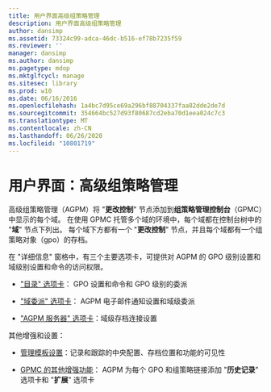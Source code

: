 ```yaml
---
title: 用户界面高级组策略管理
description: 用户界面高级组策略管理
author: dansimp
ms.assetid: 73324c99-adca-46dc-b516-ef78b7235f59
ms.reviewer: ''
manager: dansimp
ms.author: dansimp
ms.pagetype: mdop
ms.mktglfcycl: manage
ms.sitesec: library
ms.prod: w10
ms.date: 06/16/2016
ms.openlocfilehash: 1a4bc7d95ce69a296bf88704337faa82dde2de7d
ms.sourcegitcommit: 354664bc527d93f80687cd2eba70d1eea024c7c3
ms.translationtype: MT
ms.contentlocale: zh-CN
ms.lasthandoff: 06/26/2020
ms.locfileid: "10801719"
---
```

# 用户界面：高级组策略管理


高级组策略管理（AGPM）将 "**更改控制**" 节点添加到**组策略管理控制台**（GPMC）中显示的每个域。 在使用 GPMC 托管多个域的环境中，每个域都在控制台树中的 "**域**" 节点下列出。 每个域下方都有一个 "**更改控制**" 节点，并且每个域都有一个组策略对象（gpo）的存档。

在 "详细信息" 窗格中，有三个主要选项卡，可提供对 AGPM 的 GPO 级别设置和域级别设置和命令的访问权限。

-   ["目录" 选项卡](contents-tab.md)： GPO 设置和命令和 GPO 级别的委派

-   ["域委派" 选项卡](domain-delegation-tab.md)： AGPM 电子邮件通知设置和域级委派

-   ["AGPM 服务器" 选项卡](agpm-server-tab.md)：域级存档连接设置

其他增强和设置：

-   [管理模板设置](administrative-template-settings.md)：记录和跟踪的中央配置、存档位置和功能的可见性

-   [GPMC 的其他增强功能](other-enhancements-to-the-gpmc.md)： AGPM 为每个 GPO 和组策略链接添加 "**历史记录**" 选项卡和 "**扩展**" 选项卡

 

 





